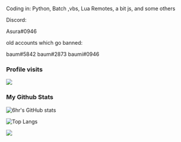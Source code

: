 



Coding in: Python, Batch ,vbs, Lua Remotes, a bit js, and some others



Discord: 

Asura#0946




old accounts which go banned: 

baum#5842
baum#2873
baumi#0946


### Profile visits
<p> <img src="https://profile-counter.glitch.me/baum1810/count.svg" /> </p>  

### My Github Stats
![6hr's GitHub stats](https://github-readme-stats.vercel.app/api?username=baum1810&show_icons=true&theme=transparent)

![Top Langs](https://github-readme-stats.vercel.app/api/top-langs/?username=baum1810&layout=compact)

![](https://img.shields.io/github/followers/baum1810.svg?style=social&label=Follow&maxAge=2592000)



